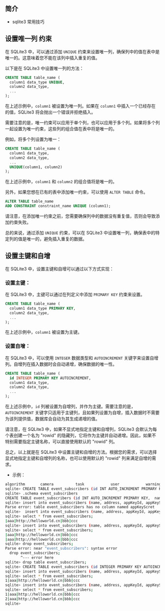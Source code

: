 ## 简介

+ sqlite3 常用技巧

## 设置唯一列 约束

在 SQLite3 中，可以通过添加 `UNIQUE` 约束来设置唯一列，确保列中的值在表中是唯一的。这意味着您不能在该列中插入重复的值。

以下是在 SQLite3 中设置唯一列的方法：

```sql
CREATE TABLE table_name (
  column1 data_type UNIQUE,
  column2 data_type,
  ...
);
```

在上述示例中，`column1` 被设置为唯一列。如果在 `column1` 中插入一个已经存在的值，SQLite3 将会抛出一个错误并拒绝插入。

需要注意的是，唯一约束可以应用于单个列，也可以应用于多个列。如果将多个列一起设置为唯一约束，这些列的组合值在表中将是唯一的。

例如，将多个列设置为唯一：

```sql
CREATE TABLE table_name (
  column1 data_type,
  column2 data_type,
  ...
  UNIQUE(column1, column2)
);
```

在上述示例中，`column1` 和 `column2` 的组合值将是唯一的。

另外，如果您想在已有的表中添加唯一约束，可以使用 `ALTER TABLE` 命令。

```sql
ALTER TABLE table_name
ADD CONSTRAINT constraint_name UNIQUE (column1);
```

请注意，在添加唯一约束之前，您需要确保列中的数据没有重复值，否则会导致添加约束失败。

总的来说，通过添加 `UNIQUE` 约束，可以在 SQLite3 中设置唯一列，确保表中的特定列的值是唯一的，避免插入重复的数据。

## 设置主键和自增

在 SQLite3 中，设置主键和自增可以通过以下方式实现：

### 设置主键：
在 SQLite3 中，主键可以通过在列定义中添加 `PRIMARY KEY` 约束来设置。

```sql
CREATE TABLE table_name (
  column1 data_type PRIMARY KEY,
  column2 data_type,
  ...
);
```

在上述示例中，`column1` 被设置为主键。

### 设置自增：
在 SQLite3 中，可以使用 `INTEGER` 数据类型和 `AUTOINCREMENT` 关键字来设置自增列。自增列在插入数据时会自动递增，确保数据的唯一性。

```sql
CREATE TABLE table_name (
  id INTEGER PRIMARY KEY AUTOINCREMENT,
  column1 data_type,
  column2 data_type,
  ...
);
```

在上述示例中，`id` 列被设置为自增列，并作为主键。需要注意的是，`AUTOINCREMENT` 关键字只适用于主键列，且如果列设置为自增，插入数据时不需要为该列提供值，数据库会自动为其生成递增的值。

请注意，在 SQLite3 中，如果不显式地指定主键和自增列，SQLite3 会默认为每个表创建一个名为 "rowid" 的隐藏列，它将作为主键并自动递增。因此，如果不特别需要指定主键名称，可以直接使用默认的 "rowid" 列。

总之，以上就是在 SQLite3 中设置主键和自增的方法。根据您的需求，可以选择显式地指定主键和自增列的名称，也可以使用默认的 "rowid" 列来满足自增的需求。

+ 示例：
```bash 
algorithm       camera          task            user            warning_record
sqlite> CREATE TABLE event_subscribers (id INT AUTO_INCREMENT PRIMARY KEY,  name TEXT, address TEXT, appKeyId TEXT, appKeySecret TEXT);
sqlite> .schema event_subscribers 
CREATE TABLE event_subscribers (id INT AUTO_INCREMENT PRIMARY KEY,  name TEXT, address TEXT, appKeyId TEXT, appKeySecret TEXT);
sqlite> insert into event_subscribers (name, address, appKeyId, appKeyScret) values ("aaa", "http://helloworld.cn", "bbb", "ccc");
Parse error: table event_subscribers has no column named appKeyScret
sqlite>  insert into event_subscribers (name, address, appKeyId, appKeySecret) values ("aaa", "http://helloworld.cn", "bbb", "ccc");
sqlite> select * from event_subscribers;
|aaa|http://helloworld.cn|bbb|ccc
sqlite> insert into event_subscribers (name, address, appKeyId, appKeySecret) values ("aaa", "http://helloworld.cn", "bbb", "ccc");
sqlite> select * from event_subscribers;
|aaa|http://helloworld.cn|bbb|ccc
|aaa|http://helloworld.cn|bbb|ccc
sqlite> drop event_subscribers;
Parse error: near "event_subscribers": syntax error
  drop event_subscribers;
       ^--- error here
sqlite> drop table event_subscribers;
sqlite> CREATE TABLE event_subscribers (id INTEGER PRIMARY KEY AUTOINCREMENT, name TEXT, address TEXT, appKeyId TEXT, appKeySecret TEXT);
sqlite> insert into event_subscribers (name, address, appKeyId, appKeySecret) values ("aaa", "http://helloworld.cn", "bbb", "ccc");
sqlite> select * from event_subscribers;
1|aaa|http://helloworld.cn|bbb|ccc
sqlite> insert into event_subscribers (name, address, appKeyId, appKeySecret) values ("aaa", "http://helloworld.cn", "bbb", "ccc");
sqlite> select * from event_subscribers;
1|aaa|http://helloworld.cn|bbb|ccc
2|aaa|http://helloworld.cn|bbb|ccc
sqlite> 
```